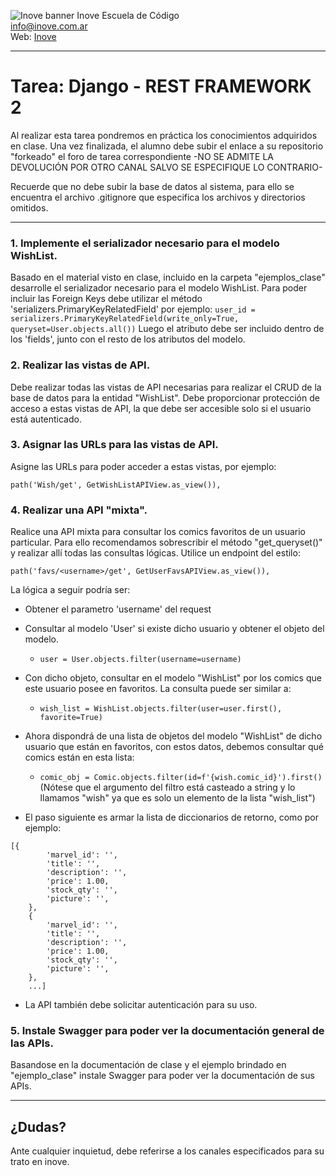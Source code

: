 ![Inove banner](/inove.jpg)
Inove Escuela de Código\
info@inove.com.ar\
Web: [Inove](http://inove.com.ar)

---
# Tarea: Django - REST FRAMEWORK 2

Al realizar esta tarea pondremos en práctica los conocimientos adquiridos en clase.
Una vez finalizada, el alumno debe subir el enlace a su repositorio "forkeado" el foro de tarea correspondiente -NO SE ADMITE LA DEVOLUCIÓN POR OTRO CANAL SALVO SE ESPECIFIQUE LO CONTRARIO- 

Recuerde que no debe subir la base de datos al sistema, para ello se encuentra el archivo .gitignore que especifica los archivos y directorios omitidos.

---

### 1. Implemente el serializador necesario para el modelo WishList.
Basado en el material visto en clase, incluido en la carpeta "ejemplos_clase" desarrolle el serializador necesario para el modelo WishList.
Para poder incluir las Foreign Keys debe utilizar el método 'serializers.PrimaryKeyRelatedField' por ejemplo:
    ```user_id = serializers.PrimaryKeyRelatedField(write_only=True,
                                                   queryset=User.objects.all())```
Luego el atributo debe ser incluido dentro de los 'fields', junto con el resto de los atributos del modelo.

### 2. Realizar las vistas de API.
Debe realizar todas las vistas de API necesarias para realizar el CRUD de la base de datos para la entidad "WishList".
Debe proporcionar protección de acceso a estas vistas de API, la que debe ser accesible solo si el usuario está autenticado.

### 3. Asignar las URLs para las vistas de API.
Asigne las URLs para poder acceder a estas vistas, por ejemplo:
```
path('Wish/get', GetWishListAPIView.as_view()),
```

### 4. Realizar una API "mixta".
Realice una API mixta para consultar los comics favoritos de un usuario particular.
Para ello recomendamos sobrescribir el método "get_queryset()" y realizar allí todas las consultas lógicas.
Utilice un endpoint del estilo:
    
 ``` 
 path('favs/<username>/get', GetUserFavsAPIView.as_view()), 
 ```

La lógica a seguir podría ser:
* Obtener el parametro 'username' del request
* Consultar al modelo 'User' si existe dicho usuario y obtener el objeto del modelo.
    * ``` user = User.objects.filter(username=username) ```
* Con dicho objeto, consultar en el modelo "WishList" por los comics que este usuario posee en favoritos. La consulta puede ser similar a:
    * ``` wish_list = WishList.objects.filter(user=user.first(), favorite=True) ```
* Ahora dispondrá de una lista de objetos del modelo "WishList" de dicho usuario que están en favoritos, con estos datos, debemos consultar qué comics están en esta lista:
    * ``` comic_obj = Comic.objects.filter(id=f'{wish.comic_id}').first() ```
(Nótese que el argumento del filtro está casteado a string y lo llamamos "wish" ya que es solo un elemento de la lista "wish_list") 

* El paso siguiente es armar la lista de diccionarios de retorno, como por ejemplo:

``` 
[{
        'marvel_id': '',
        'title': '',
        'description': '',
        'price': 1.00,
        'stock_qty': '',
        'picture': '',
    },
    {
        'marvel_id': '',
        'title': '',
        'description': '',
        'price': 1.00,
        'stock_qty': '',
        'picture': '',
    },
    ...] 
```
* La API también debe solicitar autenticación para su uso.

### 5. Instale Swagger para poder ver la documentación general de las APIs. 
Basandose en la documentación de clase y el ejemplo brindado en "ejemplo_clase" instale Swagger para poder ver la documentación de sus APIs.

---

## ¿Dudas?
Ante cualquier inquietud, debe referirse a los canales especificados para su trato en inove.